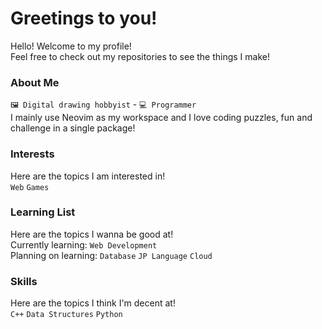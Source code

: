 # Greetings to you!
Hello! Welcome to my profile! <br>
Feel free to check out my repositories to see the things I make!

### About Me
`🖼 Digital drawing hobbyist` - `💻 Programmer` <br>
I mainly use Neovim as my workspace and I love coding puzzles, fun and challenge in a single package!

### Interests
Here are the topics I am interested in! <br>
`Web` `Games`

### Learning List
Here are the topics I wanna be good at! <br>
Currently learning: `Web Development` <br>
Planning on learning: `Database` `JP Language`  `Cloud`

### Skills
Here are the topics I think I'm decent at! <br>
`C++` `Data Structures` `Python`
